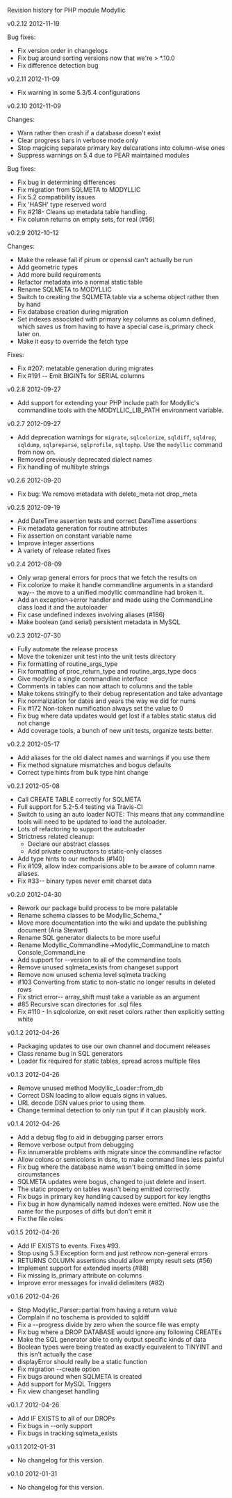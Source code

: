 Revision history for PHP module Modyllic

v0.2.12 2012-11-19

Bug fixes:

* Fix version order in changelogs
* Fix bug around sorting versions now that we're > *.10.0
* Fix difference detection bug

v0.2.11 2012-11-09

* Fix warning in some 5.3/5.4 configurations

v0.2.10 2012-11-09

Changes:

* Warn rather then crash if a database doesn't exist
* Clear progress bars in verbose mode only
* Stop magicing separate primary key delcarations into column-wise ones
* Suppress warnings on 5.4 due to PEAR maintained modules

Bug fixes:

* Fix bug in determining differences
* Fix migration from SQLMETA to MODYLLIC
* Fix 5.2 compatibility issues
* Fix 'HASH' type reserved word
* Fix #218- Cleans up metadata table handling.
* Fix column returns on empty sets, for real (#56)

v0.2.9 2012-10-12

Changes:

* Make the release fail if pirum or openssl can't actually be run 
* Add geometric types 
* Add more build requirements 
* Refactor metadata into a normal static table 
* Rename SQLMETA to MODYLLIC 
* Switch to creating the SQLMETA table via a schema object rather then by hand 
* Fix database creation during migration 
* Set indexes associated with primary key columns as column defined, which saves us from having to have a special case is_primary check later on. 
* Make it easy to override the fetch type 

Fixes:

* Fix #207: metatable generation during migrates 
* Fix #191 -- Emit BIGINTs for SERIAL columns

v0.2.8 2012-09-27

* Add support for extending your PHP include path for Modyllic's commandline
  tools with the MODYLLIC_LIB_PATH environment variable.

v0.2.7 2012-09-27

* Add deprecation warnings for `migrate`, `sqlcolorize`, `sqldiff`, `sqldrop`,
  `sqldump`, `sqlpreparse`, `sqlprofile`, `sqltophp`.  Use the `modyllic` command
  from now on.
* Removed previously deprecated dialect names
* Fix handling of multibyte strings

v0.2.6 2012-09-20

* Fix bug: We remove metadata with delete_meta not drop_meta

v0.2.5 2012-09-19

* Add DateTime assertion tests and correct DateTime assertions
* Fix metadata generation for routine attributes
* Fix assertion on constant variable name
* Improve integer assertions
* A variety of release related fixes

v0.2.4 2012-08-09

* Only wrap general errors for procs that we fetch the results on
* Fix colorize to make it handle commandline arguments in a standard way--
  the move to a unified modyllic commandline had broken it.
* Add an exception->error handler and made using the CommandLine class load
  it and the autoloader
* Fix case undefined indexes involving aliases (#186)
* Make boolean (and serial) persistent metadata in MySQL

v0.2.3 2012-07-30

* Fully automate the release process
* Move the tokenizer unit test into the unit tests directory
* Fix formatting of routine_args_type
* Fix formatting of proc_return_type and routine_args_type docs
* Give modyllic a single commandline interface
* Comments in tables can now attach to columns and the table
* Make tokens stringify to their debug representation and take advantage
* Fix normalization for dates and years the way we did for nums
* Fix #172 Non-token numification always set the value to 0
* Fix bug where data updates would get lost if a tables static status did not change
* Add coverage tools, a bunch of new unit tests, organize tests better.

v0.2.2 2012-05-17

* Add aliases for the old dialect names and warnings if you use them
* Fix method signature mismatches and bogus defaults
* Correct type hints from bulk type hint change

v0.2.1 2012-05-08

* Call CREATE TABLE correctly for SQLMETA
* Full support for 5.2-5.4 testing via Travis-CI
* Switch to using an auto loader
  NOTE: This means that any commandline tools will need to be updated to
  load the autoloader.
* Lots of refactoring to support the autoloader
* Strictness related cleanup:
  * Declare our abstract classes
  * Add private constructors to static-only classes
* Add type hints to our methods (#140)
* Fix #109, allow index comparisions able to be aware of column name aliases.
* Fix #33-- binary types never emit charset data

v0.2.0 2012-04-30

* Rework our package build process to be more palatable
* Rename schema classes to be Modyllic_Schema_*
* Move more documentation into the wiki and update the publishing document (Aria Stewart)
* Rename SQL generator dialects to be more useful
* Rename Modyllic_Commandline->Modyllic_CommandLine to match Console_CommandLine
* Add support for --version to all of the commandline tools
* Remove unused sqlmeta_exists from changeset support
* Remove now unused schema level sqlmeta tracking
* #103 Converting from static to non-static no longer results in deleted rows
* Fix strict error-- array_shift must take a variable as an argument
* #85 Recursive scan directories for .sql files
* Fix #110 - In sqlcolorize, on exit reset colors rather then explicitly setting white

v0.1.2 2012-04-26

* Packaging updates to use our own channel and document releases
* Class rename bug in SQL generators
* Loader fix required for static tables, spread across multiple files

v0.1.3 2012-04-26

* Remove unused method Modyllic_Loader::from_db
* Correct DSN loading to allow equals signs in values.
* URL decode DSN values prior to using them.
* Change terminal detection to only run tput if it can plausibly work.

v0.1.4 2012-04-26

* Add a debug flag to aid in debugging parser errors
* Remove verbose output from debugging
* Fix innumerable problems with migrate since the commandline refactor
* Allow colons or semicolons in dsns, to make command lines less painful
* Fix bug where the database name wasn't being emitted in some circumstances
* SQLMETA updates were bogus, changed to just delete and insert. 
* The static property on tables wasn't being emitted correctly.
* Fix bugs in primary key handling caused by support for key lengths
* Fix bug in how dynamically named indexes were emitted. Now use the name for the purposes of diffs but don't emit it
* Fix the file roles

v0.1.5 2012-04-26

* Add IF EXISTS to events. Fixes #93.
* Stop using 5.3 Exception form and just rethrow non-general errors
* RETURNS COLUMN assertions should allow empty result sets (#56)
* Implement support for extended inserts (#88)
* Fix missing is_primary attribute on columns
* Improve error messages for invalid delimiters (#82)

v0.1.6 2012-04-26

* Stop Modyllic_Parser::partial from having a return value
* Complain if no toschema is provided to sqldiff
* Fix a --progress divide by zero when the source file was empty
* Fix bug where a DROP DATABASE would ignore any following CREATEs
* Make the SQL generator able to only output specific kinds of data
* Boolean types were being treated as exactly equivalent to TINYINT and this isn't actually the case
* displayError should really be a static function
* Fix migration --create option
* Fix bugs around when SQLMETA is created
* Add support for MySQL Triggers
* Fix view changeset handling

v0.1.7 2012-04-26

* Add IF EXISTS to all of our DROPs
* Fix bugs in --only support
* Fix bugs in tracking sqlmeta_exists

v0.1.1 2012-01-31

* No changelog for this version.

v0.1.0 2012-01-31

* No changelog for this version.

